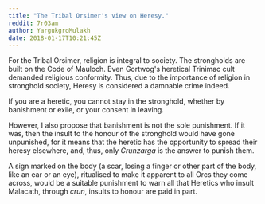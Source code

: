 ```yaml
---
title: "The Tribal Orsimer's view on Heresy."
reddit: 7r03am
author: YargukgroMulakh
date: 2018-01-17T10:21:45Z
---
```


For the Tribal Orsimer, religion is integral to society. The strongholds are built on the Code of Mauloch. Even Gortwog's heretical Trinimac cult demanded religious conformity. Thus, due to the importance of religion in stronghold society, Heresy is considered a damnable crime indeed.

If you are a heretic, you cannot stay in the stronghold, whether by banishment or exile, or your consent in leaving.

However, I also propose that banishment is not the sole punishment. If it was, then the insult to the honour of the stronghold would have gone unpunished, for it means that the heretic has the opportunity to spread their heresy elsewhere, and, thus, only *Crunzarga* is the answer to punish them. 

A sign marked on the body (a scar, losing a finger or other part of the body, like an ear or an eye), ritualised to make it apparent to all Orcs they come across,  would be a suitable punishment to warn all that Heretics who insult Malacath, through *crun*, insults to honour are paid in part.
